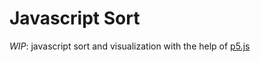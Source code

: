 **Javascript Sort**
===================
_WIP_: javascript sort and visualization with the help of [p5.js](p5js.org)
